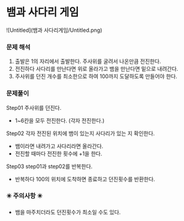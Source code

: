 # 뱀과 사다리 게임

![Untitled](뱀과 사다리게임/Untitled.png)

### 문제 해석

1. 출발은 1의 자리에서 출발한다. 주사위를 굴려서 나온만큼 전진한다.
2. 전진하다 사다리를 만난다면 위로 올라가고 뱀을 만난다면 밑으로 내려간다.
3. 주사위를 던진 개수를 최소한으로 하여 100까지 도달하도록 만들어야 한다.

### 문제풀이

Step01 주사위를 던진다.

- 1~6칸을 모두 전진한다. (각자 전진한다.)

Step02 각자 전진된 위치에 뱀이 있는지 사다리가 있는 지 확인한다.

- 뱀이라면 내려가고 사다리라면 올라간다.
- 전진할 때마다 전진한 횟수에 +1을 한다.

Step03 step01과 step02를  반복한다.

- 반복하다 100의 위치에 도착하면 종료하고 던진횟수를 반환한다.

### ✴️ 주의사항 ✴️

- 뱀을 마주치더라도 던진횟수가 최소일 수도 있다.
